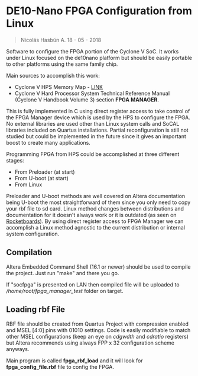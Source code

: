 # DE10-Nano FPGA Configuration from Linux

> Nicolás Hasbún A. 18 - 05 - 2018

Software to configure the FPGA portion of the Cyclone V SoC. It works under Linux focused on the de10nano platform but should be easily portable to other platforms using the same family chip.

Main sources to accomplish this work:

* Cyclone V HPS Memory Map - [LINK](https://www.altera.com/hps/cyclone-v/hps.html)
* Cyclone V Hard Processor System Technical Reference Manual (Cyclone V Handbook Volume 3) section **FPGA MANAGER**.

This is fully implemented in C using direct register access to take control of the FPGA Manager device which is used by the HPS to configure the FPGA. No external libraries are used other than Linux system calls and SoCAL libraries included on Quartus installations. Partial reconfiguration is still not studied but could be implemented in the future since it gives an important boost to create many applications.

 Programming FPGA from HPS could be accomplished at three different stages:

* From Preloader (at start)
* From U-boot (at start)
* From Linux

Preloader and U-boot methods are well covered on Altera documentation being U-boot the most straightforward of them since you only need to copy your rbf file to sd card. Linux method changes between distributions and documentation for it doesn't always work or it is outdated (as seen on [Rocketboards](https://rocketboards.org/foswiki/Documentation/GSRD131ProgrammingFPGA)). By using direct register access to FPGA Manager we can accomplish a Linux method agnostic to the current distribution or internal system configuration.

## Compilation

Altera Embedded Command Shell (16.1 or newer) should be used to compile the project. Just run "make" and there you go.

If  "socfpga" is presented on LAN then compiled file will be uploaded to */home/root/fpga_manager_test* folder on target.

## Loading rbf File

RBF file should be created from Quartus Project with compression enabled and MSEL [4:0] pins with 01010 settings. Code is easily modifiable to match other MSEL configurations (keep an eye on *cdgwdth* and *cdratio* registers) but Altera recommends using always FPP x 32 configuration scheme anyways.

Main program is called **fpga_rbf_load** and it will look for **fpga_config_file.rbf** file to config the FPGA.

